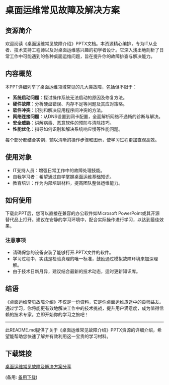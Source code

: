 # 桌面运维常见故障及解决方案

## 资源简介

欢迎阅读《桌面运维常见故障介绍》PPTX文档。本资源精心编排，专为IT从业者、技术支持工程师以及对桌面运维感兴趣的初学者设计。它深入浅出地剖析了日常工作中可能遇到的各种桌面运维问题，旨在提升你的故障排查与解决能力。

## 内容概览

本PPT详细列举了桌面运维领域常见的几大类故障，包括但不限于：

- **系统启动问题**：探讨操作系统无法启动的原因及修复方法。
- **硬件故障**：分析硬盘错误、内存不足等问题及其应对策略。
- **软件冲突**：识别和解决应用程序间冲突的方法。
- **网络连接问题**：从DNS设置到网卡配置，全面解析网络不通畅的诊断与解决。
- **安全威胁**：讲解病毒、恶意软件的预防与清除技巧。
- **性能优化**：指导如何识别和解决系统响应慢等性能问题。

每个部分都结合实例，辅以清晰的操作步骤和图示，使学习过程更加直观高效。

## 使用对象

- IT支持人员：增强日常工作中的故障处理技能。
- 自我学习者：希望通过自学掌握桌面运维基础知识。
- 教育培训：作为内部培训材料，提高团队整体运维能力。

## 如何使用

下载此PPT后，您可以直接在兼容的办公软件如Microsoft PowerPoint或其开源替代品上打开。建议在安静的学习环境中，配合实际操作进行学习，以达到最佳效果。

### 注意事项

- 请确保您的设备安装了能够打开.PPTX文件的软件。
- 学习过程中，实践是检验真理的唯一标准，鼓励通过模拟故障环境来加深理解。
- 由于技术日新月异，建议结合最新的技术动态，适时更新知识库。

## 结语

《桌面运维常见故障介绍》不仅是一份资料，它是你桌面运维旅途中的良师益友。通过学习，你将能更有效地解决工作中的技术挑战，提升用户满意度，成为值得信赖的技术专家。立即开始你的学习之旅吧！

---

此README.md提供了关于《桌面运维常见故障介绍》PPTX资源的详细介绍，希望能帮助您快速了解并有效利用这一宝贵的学习材料。

## 下载链接
[桌面运维常见故障及解决方案分享](https://pan.quark.cn/s/06ef37372cc6) 

(备用: [备用下载](https://pan.baidu.com/s/1wrg7qwwGYaZsznALahcudg?pwd=1234))
